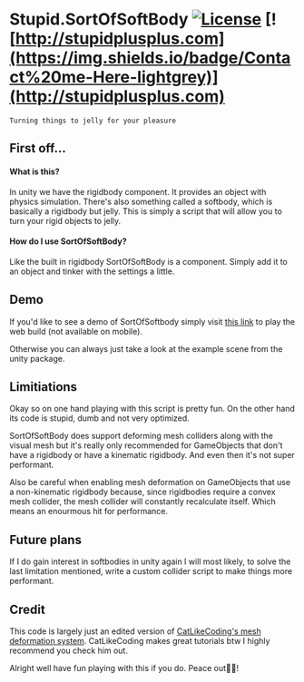 # Stupid.SortOfSoftBody [![License](https://img.shields.io/badge/license-MIT-orange.svg?style=flat)](LICENSE) [![http://stupidplusplus.com](https://img.shields.io/badge/Contact%20me-Here-lightgrey)](http://stupidplusplus.com)
`Turning things to jelly for your pleasure`



## First off...
#### What is this?
In unity we have the rigidbody component. It provides an object with physics simulation. There's also something called a softbody, which is basically a rigidbody but jelly. This is simply a script that will allow you to turn your rigid objects to jelly.

#### How do I use SortOfSoftBody?
Like the built in rigidbody SortOfSoftBody is a component. Simply add it to an object and tinker with the settings a little.

## Demo
If you'd like to see a demo of SortOfSoftbody simply visit [this link](http://stupidplusplus.com/gamedev.html) to play the web build (not available on mobile).

Otherwise you can always just take a look at the example scene from the unity package.

## Limitiations
Okay so on one hand playing with this script is pretty fun. On the other hand its code is stupid, dumb and not very optimized. 

SortOfSoftBody does support deforming mesh colliders along with the visual mesh but it's really only recommended for GameObjects that don't have a rigidbody or have a kinematic rigidbody. And even then it's not super performant.

Also be careful when enabling mesh deformation on GameObjects that use a non-kinematic rigidbody because, since rigidbodies require a convex mesh collider, the mesh collider will constantly recalculate itself. Which means an enourmous hit for performance.

## Future plans
If I do gain interest in softbodies in unity again I will most likely, to solve the last limitation mentioned, write a custom collider script to make things more performant.

## Credit
This code is largely just an edited version of [CatLikeCoding's mesh deformation system](https://catlikecoding.com/unity/tutorials/mesh-deformation/). CatLikeCoding makes great tutorials btw I highly recommend you check him out.

Alright well have fun playing with this if you do. Peace out✌🏻!